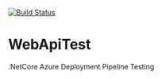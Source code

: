 [![Build Status](https://sallyzxu.visualstudio.com/SallyDevOp1/_apis/build/status/Sally-Xu.WebApiTest?branchName=master)](https://sallyzxu.visualstudio.com/SallyDevOp1/_build/latest?definitionId=5&branchName=master)
# WebApiTest
.NetCore Azure Deployment Pipeline Testing

